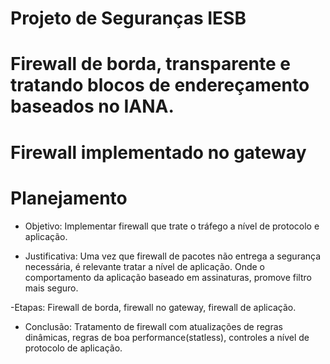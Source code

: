 # Projeto de Seguranças IESB

# Firewall de borda, transparente e tratando blocos de endereçamento baseados no IANA.

# Firewall implementado no gateway

# Planejamento

- Objetivo: Implementar firewall que trate o tráfego a nível de protocolo e aplicação.

- Justificativa: Uma vez que firewall de pacotes não entrega a segurança necessária, é relevante tratar a nível de aplicação. Onde o comportamento da aplicação baseado em assinaturas, promove filtro mais seguro.

-Etapas: Firewall de borda, firewall no gateway, firewall de aplicação.

- Conclusão: Tratamento de firewall com atualizações de regras dinâmicas, regras de boa performance(statless), controles a nível de protocolo de aplicação.
